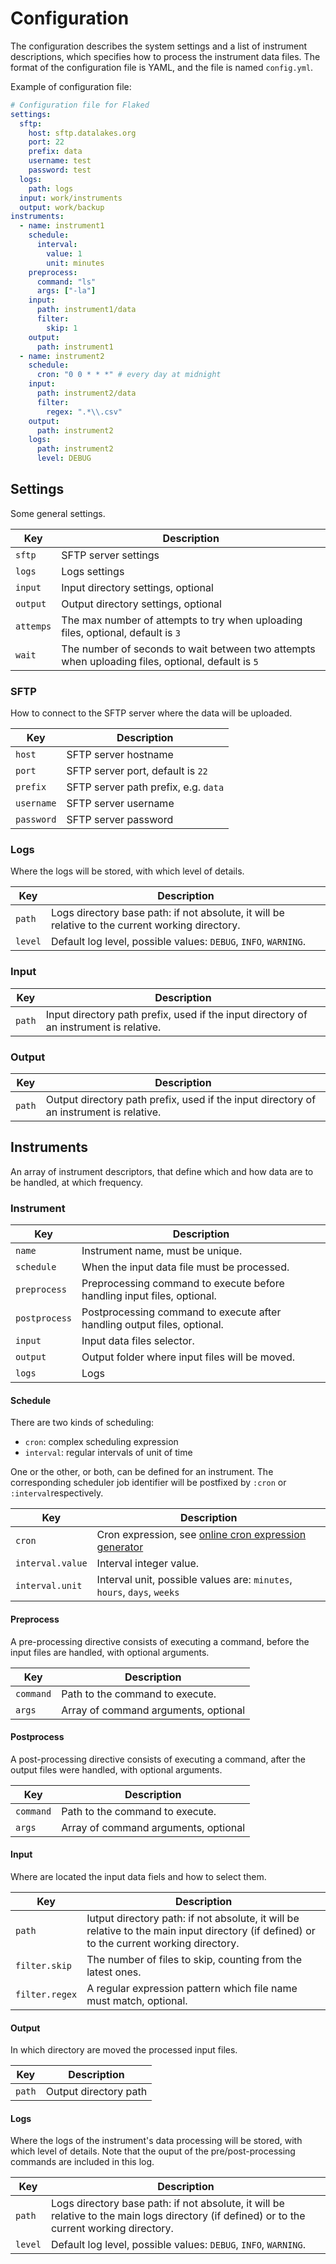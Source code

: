 # Configuration

The configuration describes the system settings and a list of instrument descriptions, which specifies how to process the instrument data files. The format of the configuration file is YAML, and the file is named `config.yml`.

Example of configuration file:

```yaml
# Configuration file for Flaked
settings:
  sftp:
    host: sftp.datalakes.org
    port: 22
    prefix: data
    username: test
    password: test
  logs:
    path: logs
  input: work/instruments
  output: work/backup
instruments:
  - name: instrument1
    schedule:
      interval:
        value: 1
        unit: minutes
    preprocess:
      command: "ls"
      args: ["-la"]
    input:
      path: instrument1/data
      filter:
        skip: 1
    output:
      path: instrument1
  - name: instrument2
    schedule:
      cron: "0 0 * * *" # every day at midnight
    input:
      path: instrument2/data
      filter:
        regex: ".*\\.csv"
    output:
      path: instrument2
    logs:
      path: instrument2
      level: DEBUG
```

## Settings

Some general settings.

| Key         | Description                         |
| ----------- | ----------------------------------- |
| `sftp`      | SFTP server settings                |
| `logs`      | Logs settings                       |
| `input`     | Input directory settings, optional  |
| `output`    | Output directory settings, optional |
| `attemps`   | The max number of attempts to try when uploading files, optional, default is `3` |
| `wait`      | The number of seconds to wait between two attempts when uploading files, optional, default is `5` |

### SFTP

How to connect to the SFTP server where the data will be uploaded.


| Key         | Description                         |
| ----------- | ----------------------------------- |
| `host`      | SFTP server hostname                |
| `port`      | SFTP server port, default is `22`   |
| `prefix`    | SFTP server path prefix, e.g. `data`|
| `username`  | SFTP server username                |
| `password`  | SFTP server password                |

### Logs

Where the logs will be stored, with which level of details.

| Key         | Description                         |
| ----------- | ----------------------------------- |
| `path`      | Logs directory base path: if not absolute, it will be relative to the current working directory. |
| `level`     | Default log level, possible values: `DEBUG`, `INFO`, `WARNING`.                                  |

### Input

| Key         | Description                         |
| ----------- | ----------------------------------- |
| `path`      | Input directory path prefix, used if the input directory of an instrument is relative. |

### Output

| Key         | Description                         |
| ----------- | ----------------------------------- |
| `path`      | Output directory path prefix, used if the input directory of an instrument is relative. |

## Instruments

An array of instrument descriptors, that define which and how data are to be handled, at which frequency. 

### Instrument

| Key           | Description                         |
| ------------- | ----------------------------------- |
| `name`        | Instrument name, must be unique.                                         |
| `schedule`    | When the input data file must be processed.                              |
| `preprocess`  | Preprocessing command to execute before handling input files, optional.  |
| `postprocess` | Postprocessing command to execute after handling output files, optional. |
| `input`       | Input data files selector. |
| `output`      | Output folder where input files will be moved. |
| `logs`        | Logs  |

#### Schedule

There are two kinds of scheduling:
- `cron`: complex scheduling expression
- `interval`: regular intervals of unit of time

One or the other, or both, can be defined for an instrument. The corresponding scheduler job identifier will be postfixed by `:cron` or `:interval`respectively.

| Key               | Description                         |
| ----------------- | ----------------------------------- |
| `cron`            | Cron expression, see [online cron expression generator](https://crontab.guru/) |
| `interval.value`  | Interval integer value. |
| `interval.unit`   | Interval unit, possible values are: `minutes`, `hours`, `days`, `weeks` |

#### Preprocess

A pre-processing directive consists of executing a command, before the input files are handled, with optional arguments.

| Key         | Description                         |
| ----------- | ----------------------------------- |
| `command`   | Path to the command to execute.      |
| `args`      | Array of command arguments, optional |

#### Postprocess

A post-processing directive consists of executing a command, after the output files were handled, with optional arguments.

| Key         | Description                         |
| ----------- | ----------------------------------- |
| `command`   | Path to the command to execute.      |
| `args`      | Array of command arguments, optional |

#### Input

Where are located the input data fiels and how to select them.

| Key         | Description                         |
| ----------- | ----------------------------------- |
| `path`      | Iutput directory path: if not absolute, it will be relative to the main input directory (if defined) or to the current working directory. |
| `filter.skip`  | The number of files to skip, counting from the latest ones.        |
| `filter.regex` | A regular expression pattern which file name must match, optional. |

#### Output

In which directory are moved the processed input files.

| Key         | Description                         |
| ----------- | ----------------------------------- |
| `path`      | Output directory path               |

#### Logs

Where the logs of the instrument's data processing will be stored, with which level of details. Note that the ouput of the pre/post-processing commands are included in this log.

| Key         | Description                         |
| ----------- | ----------------------------------- |
| `path`      | Logs directory base path: if not absolute, it will be relative to the main logs directory (if defined) or to the current working directory. |
| `level`     | Default log level, possible values: `DEBUG`, `INFO`, `WARNING`. |

